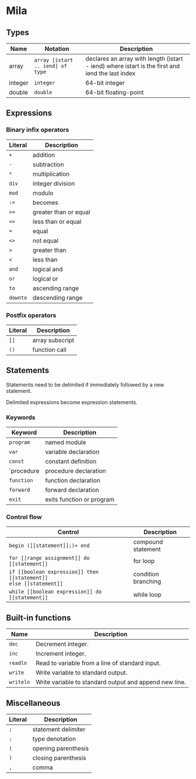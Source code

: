 # Mila

## Types

| Name    | Notation  | Description           |
| ------- | --------  | -----------           |
| array   | `array [istart .. iend] of type` | declares an array with length (istart - iend) where istart is the first and iend the last index |
| integer | `integer` | 64-bit integer        |
| double  | `double`  | 64-bit floating-point |

## Expressions

### Binary infix operators

| Literal  | Description           |
| -------- | -----------           |
| `+`      | addition              |
| `-`      | subtraction           |
| `*`      | multiplication        |
| `div`    | integer division      |
| `mod`    | modulo                |
| `:=`     | becomes               |
| `>=`     | greater than or equal |
| `<=`     | less than or equal    |
| `=`      | equal                 |
| `<>`     | not equal             |
| `>`      | greater than          |
| `<`      | less than             |
| `and`    | logical and           |
| `or`     | logical or            |
| `to`     | ascending range       |
| `downto` | descending range      |

### Postfix operators

| Literal | Description     |
| ------- | -----------     |
| `[]`    | array subscript |
| `()`    | function call   |

## Statements

Statements need to be delimited if immediately followed by a new statement.

Delimited expressions become expression statements.

### Keywords

| Keyword    | Description               |
| -------    | -----------               |
| `program`  | named module              |
| `var`      | variable declaration      |
| `const`    | constant definition       |
| `procedure | procedure declaration     |
| `function` | function declaration      |
| `forward`  | forward declaration       |
| `exit`     | exits function or program |

### Control flow

| Control                                         | Description        |
| -------                                         | -----------        | 
| `begin ([[statement]];)+ end`                   | compound statement |
| `for [[range assignment]] do [[statement]]`     | for loop           |
| `if [[boolean expression]] then [[statement]]` <br> `else [[statement]]` | condition branching |
| `while [[boolean expression]] do [[statement]]` | while loop         |

## Built-in functions

| Name        | Description                                            |
| ----        | -----------                                            |
| `dec`       | Decrement integer.                                     |
| `inc`       | Increment integer.                                     |
| `readln`    | Read to variable from a line of standard input.        |
| `write`     | Write variable to standard output.                     |
| `writeln`   | Write variable to standard output and append new line. |

## Miscellaneous

| Literal | Description         |
| ------- | -----------         |
| `;`     | statement delimiter |
| `:`     | type denotation     |
| `(`     | opening parenthesis |
| `)`     | closing parenthesis |
| `,`     | comma  				  |
